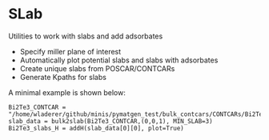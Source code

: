 # SLab
Utilities to work with slabs and add adsorbates

- Specify miller plane of interest
- Automatically plot potential slabs and slabs with adsorbates
- Create unique slabs from POSCAR/CONTCARs
- Generate Kpaths for slabs

A minimal example is shown below:

```
Bi2Te3_CONTCAR = "/home/wladerer/github/minis/pymatgen_test/bulk_contcars/CONTCARs/Bi2Te3_CONTCAR.vasp"
slab_data = bulk2slab(Bi2Te3_CONTCAR,(0,0,1), MIN_SLAB=3)
Bi2Te3_slabs_H = addH(slab_data[0][0], plot=True)
```
